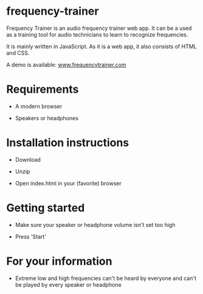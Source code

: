 # frequency-trainer

Frequency Trainer is an audio frequency trainer web app. It can be a used as a training tool for audio technicians to learn to recognize frequencies.

It is mainly written in JavaScript. As it is a web app, it also consists of HTML and CSS.

A demo is available: www.frequencytrainer.com

# Requirements

* A modern browser

* Speakers or headphones

# Installation instructions

* Download

* Unzip

* Open index.html in your (favorite) browser

# Getting started

* Make sure your speaker or headphone volume isn't set too high

* Press 'Start'

# For your information

* Extreme low and high frequencies can't be heard by everyone and can't be played by every speaker or headphone
